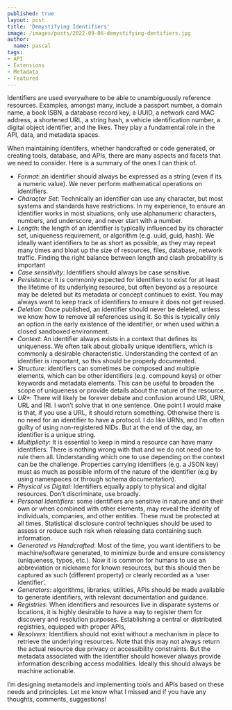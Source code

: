 ```yaml
---
published: true
layout: post
title: 'Demystifying Identifiers'
image: /images/posts/2022-09-06-demystifying-dentifiers.jpg
author:
  name: pascal
tags:
- API
- Extensions
- Metadata
- Featured
---
```

Identifiers are used everywhere to be able to unambiguously reference resources. Examples, amongst many, include a passport number, a domain name, a book ISBN, a database record key, a UUID, a network card MAC address, a shortened URL, a string hash, a vehicle identification number, a digital object identifier, and the likes. They play a fundamental role in the API, data, and metadata spaces.

When maintaining identifers, whether handcrafted or code generated, or creating tools, database, and APIs, there are many aspects and facets that we need to consider. Here is a summary of the ones I can think of. 

- <i>Format</i>: an identifier should always be expressed as a string (even if its a numeric value). We never perform mathematical operations on identifiers.
- <i>Character Set</i>: Technically an identifier can use any character, but most systems and standards have restrictions. In my experience, to ensure an identifier works in most situations, only use alphanumeric characters, numbers, and underscore, and never start with a number.
- <i>Length</i>: the length of an identifier is typically influenced by its character set, uniqueness requirement, or algorithm (e.g. uuid, guid, hash). We ideally want identifiers to be as short as possible, as they may repeat many times and bloat up the size of resources, files, database, network traffic. Finding the right balance between length and clash probability is important
- <i>Case sensitivity</i>: Identifiers should always be case sensitive.
- <i>Persistence</i>: It is commonly expected for identifiers to exist for at least the lifetime of its underlying resource,  but often beyond as a resource may be deleted but its metadata or concept continues to exist. You may always want to keep track of identifiers to ensure it does not get reused.
- <i>Deletion</i>: Once published, an identifier should never be deleted, unless we know how to  remove all references using it. So this is typically only an option in the early existence of the identifier, or when used within a closed sandboxed environment.
- <i>Context</i>: An identifier always exists in a context that defines its uniqueness. We often talk about globally unique identifiers, which is commonly a desirable characteristic. Understanding the context of an identifier is important, so this should be properly documented.
- <i>Structure</i>: identifiers can sometimes be composed and multiple elements, which can be other identifiers (e.g. compound keys) or other keywords and metadata elements. This can be useful to broaden the scope of uniqueness or provide  details about the nature of the resource.
- <i>UR*</i>: There will likely be forever debate and confusion around URI, URN,  URL and IRI. I won’t solve that in one sentence. One point I would make is that, if you use a URL, it should return something. Otherwise there is no need for an identifier to have a protocol. I do like URNs, and I’m often guilty of using non-registered NIDs. But at the end of the day, an identifier is a unique string.
- <i>Multiplicity</i>: It is essential to keep in mind a resource can have many identifiers. There is nothing wrong with that and we do not need one to rule them all. Understanding which one to use depending on the context can be the challenge. Properties carrying identifiers (e.g. a JSON key) must as much as possible inform of the nature of the identifier (e.g by using namespaces or through schema documentation).
- <i>Physical vs Digital</i>: Identifiers equally apply to physical and digital resources. Don’t discriminate, use broadly.
- <i>Personal Identifiers</i>: some identifiers are sensitive in nature and on their own or when combined with other elements, may reveal the identity of individuals, companies, and other entities. These must be protected at all times. Statistical disclosure control techniques should be used to assess or reduce such risk when releasing data containing such information.
- <i>Generated vs Handcrafted</i>: Most of the time, you want identifiers to be machine/software generated, to minimize burde and ensure consistency (uniqueness, typos, etc.). Now it is common for humans to use an abbreviation or nickname for known resources, but this should then be captured as such (different property) or clearly recorded as a ‘user identifier’.
- <i>Generators</i>: algorithms, libraries, utilities, APIs should be made available to generate identifiers, with relevant documentation and guidance.
- <i>Registries</i>: When identifiers and resources live in disparate systems or locations, it is highly desirable to have a way to register them for discovery and resolution purposes. Establishing a central or distributed registries, equipped with proper APIs, 
- <i>Resolvers</i>: Identifiers should not exist without a mechanism in place to retrieve the underlying resources. Note that this may not always return the actual resource due privacy or accessibility constraints. But the metadata associated with the identifier should however always provide information describing access modalities. Ideally this should always be machine actionable. 

I’m designing metamodels and implementing tools and APIs based on these needs and principles. Let me know what I missed and if you have any thoughts, comments, suggestions!